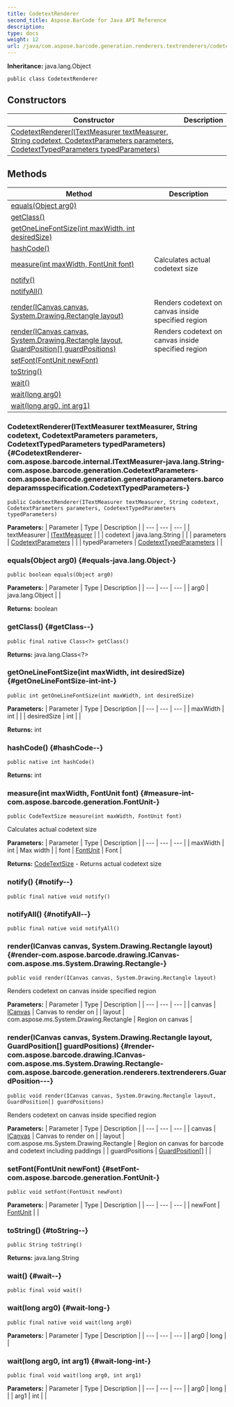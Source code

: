 ```yaml
---
title: CodetextRenderer
second_title: Aspose.BarCode for Java API Reference
description: 
type: docs
weight: 12
url: /java/com.aspose.barcode.generation.renderers.textrenderers/codetextrenderer/
---
```

**Inheritance:**
java.lang.Object
```
public class CodetextRenderer
```
## Constructors

| Constructor | Description |
| --- | --- |
| [CodetextRenderer(ITextMeasurer textMeasurer, String codetext, CodetextParameters parameters, CodetextTypedParameters typedParameters)](#CodetextRenderer-com.aspose.barcode.internal.ITextMeasurer-java.lang.String-com.aspose.barcode.generation.CodetextParameters-com.aspose.barcode.generation.generationparameters.barcodeparamsspecification.CodetextTypedParameters-) |  |
## Methods

| Method | Description |
| --- | --- |
| [equals(Object arg0)](#equals-java.lang.Object-) |  |
| [getClass()](#getClass--) |  |
| [getOneLineFontSize(int maxWidth, int desiredSize)](#getOneLineFontSize-int-int-) |  |
| [hashCode()](#hashCode--) |  |
| [measure(int maxWidth, FontUnit font)](#measure-int-com.aspose.barcode.generation.FontUnit-) | Calculates actual codetext size |
| [notify()](#notify--) |  |
| [notifyAll()](#notifyAll--) |  |
| [render(ICanvas canvas, System.Drawing.Rectangle layout)](#render-com.aspose.barcode.drawing.ICanvas-com.aspose.ms.System.Drawing.Rectangle-) | Renders codetext on canvas inside specified region |
| [render(ICanvas canvas, System.Drawing.Rectangle layout, GuardPosition[] guardPositions)](#render-com.aspose.barcode.drawing.ICanvas-com.aspose.ms.System.Drawing.Rectangle-com.aspose.barcode.generation.renderers.textrenderers.GuardPosition---) | Renders codetext on canvas inside specified region |
| [setFont(FontUnit newFont)](#setFont-com.aspose.barcode.generation.FontUnit-) |  |
| [toString()](#toString--) |  |
| [wait()](#wait--) |  |
| [wait(long arg0)](#wait-long-) |  |
| [wait(long arg0, int arg1)](#wait-long-int-) |  |
### CodetextRenderer(ITextMeasurer textMeasurer, String codetext, CodetextParameters parameters, CodetextTypedParameters typedParameters) {#CodetextRenderer-com.aspose.barcode.internal.ITextMeasurer-java.lang.String-com.aspose.barcode.generation.CodetextParameters-com.aspose.barcode.generation.generationparameters.barcodeparamsspecification.CodetextTypedParameters-}
```
public CodetextRenderer(ITextMeasurer textMeasurer, String codetext, CodetextParameters parameters, CodetextTypedParameters typedParameters)
```


**Parameters:**
| Parameter | Type | Description |
| --- | --- | --- |
| textMeasurer | [ITextMeasurer](../../com.aspose.barcode.internal/itextmeasurer) |  |
| codetext | java.lang.String |  |
| parameters | [CodetextParameters](../../com.aspose.barcode.generation/codetextparameters) |  |
| typedParameters | [CodetextTypedParameters](../../com.aspose.barcode.generation.generationparameters.barcodeparamsspecification/codetexttypedparameters) |  |

### equals(Object arg0) {#equals-java.lang.Object-}
```
public boolean equals(Object arg0)
```




**Parameters:**
| Parameter | Type | Description |
| --- | --- | --- |
| arg0 | java.lang.Object |  |

**Returns:**
boolean
### getClass() {#getClass--}
```
public final native Class<?> getClass()
```




**Returns:**
java.lang.Class<?>
### getOneLineFontSize(int maxWidth, int desiredSize) {#getOneLineFontSize-int-int-}
```
public int getOneLineFontSize(int maxWidth, int desiredSize)
```




**Parameters:**
| Parameter | Type | Description |
| --- | --- | --- |
| maxWidth | int |  |
| desiredSize | int |  |

**Returns:**
int
### hashCode() {#hashCode--}
```
public native int hashCode()
```




**Returns:**
int
### measure(int maxWidth, FontUnit font) {#measure-int-com.aspose.barcode.generation.FontUnit-}
```
public CodeTextSize measure(int maxWidth, FontUnit font)
```


Calculates actual codetext size

**Parameters:**
| Parameter | Type | Description |
| --- | --- | --- |
| maxWidth | int | Max width |
| font | [FontUnit](../../com.aspose.barcode.generation/fontunit) | Font |

**Returns:**
[CodeTextSize](../../com.aspose.barcode.generation.renderers.textrenderers/codetextsize) - Returns actual codetext size
### notify() {#notify--}
```
public final native void notify()
```




### notifyAll() {#notifyAll--}
```
public final native void notifyAll()
```




### render(ICanvas canvas, System.Drawing.Rectangle layout) {#render-com.aspose.barcode.drawing.ICanvas-com.aspose.ms.System.Drawing.Rectangle-}
```
public void render(ICanvas canvas, System.Drawing.Rectangle layout)
```


Renders codetext on canvas inside specified region

**Parameters:**
| Parameter | Type | Description |
| --- | --- | --- |
| canvas | [ICanvas](../../com.aspose.barcode.drawing/icanvas) | Canvas to render on |
| layout | com.aspose.ms.System.Drawing.Rectangle | Region on canvas |

### render(ICanvas canvas, System.Drawing.Rectangle layout, GuardPosition[] guardPositions) {#render-com.aspose.barcode.drawing.ICanvas-com.aspose.ms.System.Drawing.Rectangle-com.aspose.barcode.generation.renderers.textrenderers.GuardPosition---}
```
public void render(ICanvas canvas, System.Drawing.Rectangle layout, GuardPosition[] guardPositions)
```


Renders codetext on canvas inside specified region

**Parameters:**
| Parameter | Type | Description |
| --- | --- | --- |
| canvas | [ICanvas](../../com.aspose.barcode.drawing/icanvas) | Canvas to render on |
| layout | com.aspose.ms.System.Drawing.Rectangle | Region on canvas for barcode and codetext including paddings |
| guardPositions | [GuardPosition\[\]](../../com.aspose.barcode.generation.renderers.textrenderers/guardposition) |  |

### setFont(FontUnit newFont) {#setFont-com.aspose.barcode.generation.FontUnit-}
```
public void setFont(FontUnit newFont)
```




**Parameters:**
| Parameter | Type | Description |
| --- | --- | --- |
| newFont | [FontUnit](../../com.aspose.barcode.generation/fontunit) |  |

### toString() {#toString--}
```
public String toString()
```




**Returns:**
java.lang.String
### wait() {#wait--}
```
public final void wait()
```




### wait(long arg0) {#wait-long-}
```
public final native void wait(long arg0)
```




**Parameters:**
| Parameter | Type | Description |
| --- | --- | --- |
| arg0 | long |  |

### wait(long arg0, int arg1) {#wait-long-int-}
```
public final void wait(long arg0, int arg1)
```




**Parameters:**
| Parameter | Type | Description |
| --- | --- | --- |
| arg0 | long |  |
| arg1 | int |  |

